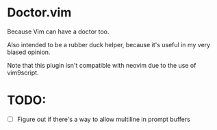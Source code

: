 # Doctor.vim

Because Vim can have a doctor too.

Also intended to be a rubber duck helper, because it's useful in my very biased opinion.

Note that this plugin isn't compatible with neovim due to the use of vim9script.

# TODO:
* [ ] Figure out if there's a way to allow multiline in prompt buffers
